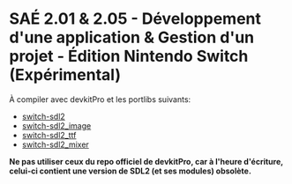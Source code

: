 # SAÉ 2.01 & 2.05 - Développement d'une application & Gestion d'un projet - Édition Nintendo Switch (Expérimental)

À compiler avec devkitPro et les portlibs suivants:
- [switch-sdl2](https://github.com/giroletm/dkp-pacman-packages/tree/master/switch/SDL2)
- [switch-sdl2_image](https://github.com/giroletm/dkp-pacman-packages/tree/master/switch/SDL2_image)
- [switch-sdl2_ttf](https://github.com/giroletm/dkp-pacman-packages/tree/master/switch/SDL2_ttf)
- [switch-sdl2_mixer](https://github.com/giroletm/dkp-pacman-packages/tree/master/switch/SDL2_mixer)

**Ne pas utiliser ceux du repo officiel de devkitPro, car à l'heure d'écriture, celui-ci contient une version de SDL2 (et ses modules) obsolète.**